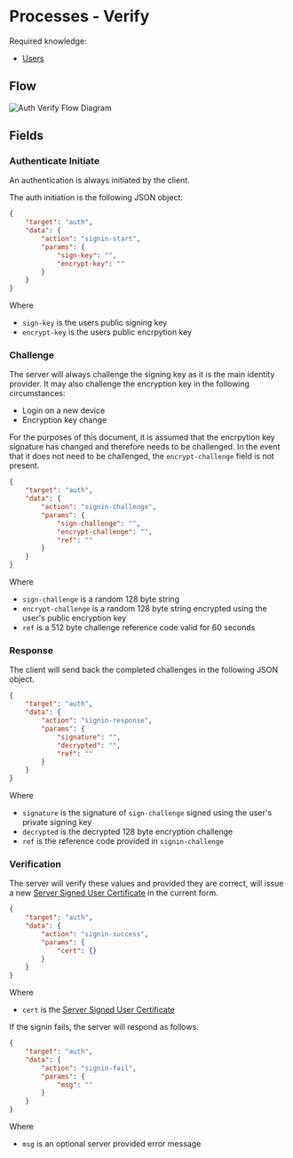 # Processes - Verify

Required knowledge: 
- [Users](/api/markdown/definitions/User.md)

## Flow

![Auth Verify Flow Diagram](/api/diagrams/flows/ws/auth/verify.png)

## Fields

### Authenticate Initiate

An authentication is always initiated by the client.

The auth initiation is the following JSON object:

```json
{
    "target": "auth",
    "data": {
        "action": "signin-start",
        "params": {
            "sign-key": "",
            "encrypt-key": ""
        }
    }
}
```

Where
- `sign-key` is the users public signing key
- `encrypt-key` is the users public encrpytion key

### Challenge

The server will always challenge the signing key as it is the main identity provider. It may also challenge the encryption key in the following circumstances:
- Login on a new device
- Encryption key change

For the purposes of this document, it is assumed that the encrpytion key signature has changed and therefore needs to be challenged. In the event that it does not need to be challenged, the `encrypt-challenge` field is not present.

```json
{
    "target": "auth",
    "data": {
        "action": "signin-challenge",
        "params": {
            "sign-challenge": "",
            "encrypt-challenge": "",
            "ref": ""
        } 
    }
}
```

Where
- `sign-challenge` is a random 128 byte string
- `encrypt-challenge` is a random 128 byte string encrypted using the user's public encryption key
- `ref` is a 512 byte challenge reference code valid for 60 seconds

### Response

The client will send back the completed challenges in the following JSON object.

```json
{
    "target": "auth",
    "data": {
        "action": "signin-response",
        "params": {
            "signature": "",
            "decrypted": "",
            "ref": ""
        }
    }
}
```

Where
- `signature` is the signature of `sign-challenge` signed using the user's private signing key
- `decrypted` is the decrypted 128 byte encryption challenge 
- `ref` is the reference code provided in `signin-challenge`

### Verification

The server will verify these values and provided they are correct, will issue a new [Server Signed User Certificate](/api/markdown/definitions/User.md#server-signed-user-certificate) in the current form. 

```json
{
    "target": "auth",
    "data": {
        "action": "signin-success",
        "params": {
            "cert": {}
        }
    }
}
```

Where
- `cert` is the [Server Signed User Certificate](/api/markdown/definitions/User.md#server-signed-user-certificate) 

If the signin fails, the server will respond as follows.

```json
{
    "target": "auth",
    "data": {
        "action": "signin-fail",
        "params": {
            "msg": ""
        }
    }
}
```

Where 
- `msg` is an optional server provided error message